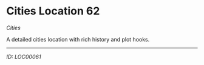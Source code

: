 # Cities Location 62

*Cities*

A detailed cities location with rich history and plot hooks.

---
*ID: LOC00061*